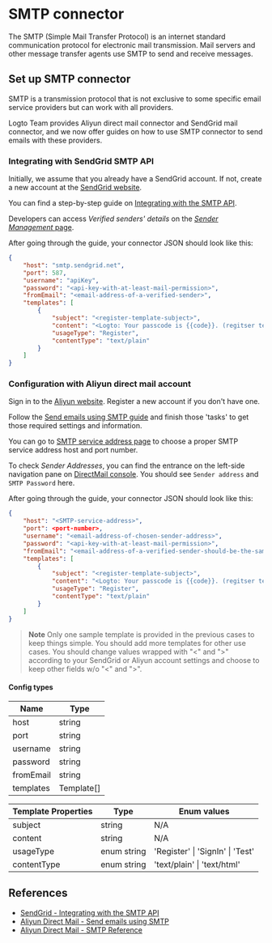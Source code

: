 # SMTP connector

The SMTP (Simple Mail Transfer Protocol) is an internet standard communication protocol for electronic mail transmission. Mail servers and other message transfer agents use SMTP to send and receive messages.

## Set up SMTP connector

SMTP is a transmission protocol that is not exclusive to some specific email service providers but can work with all providers.

Logto Team provides Aliyun direct mail connector and SendGrid mail connector, and we now offer guides on how to use SMTP connector to send emails with these providers.

### Integrating with SendGrid SMTP API

Initially, we assume that you already have a SendGrid account. If not, create a new account at the [SendGrid website](https://app.sendgrid.com/).

You can find a step-by-step guide on [Integrating with the SMTP API](https://docs.sendgrid.com/for-developers/sending-email/integrating-with-the-smtp-api).

Developers can access _Verified senders' details_ on the [_Sender Management_ page](https://mc.sendgrid.com/senders).

After going through the guide, your connector JSON should look like this:

```json
{
    "host": "smtp.sendgrid.net",
    "port": 587,
    "username": "apiKey",
    "password": "<api-key-with-at-least-mail-permission>",
    "fromEmail": "<email-address-of-a-verified-sender>",
    "templates": [
        {
            "subject": "<register-template-subject>",
            "content": "<Logto: Your passcode is {{code}}. (regitser template)>",
            "usageType": "Register",
            "contentType": "text/plain"
        }
    ]
}
```

### Configuration with Aliyun direct mail account

Sign in to the [Aliyun website](https://cn.aliyun.com/). Register a new account if you don't have one.

Follow the [Send emails using SMTP guide](https://www.alibabacloud.com/help/en/directmail/latest/send-emails-using-smtp) and finish those 'tasks' to get those required settings and information.

You can go to [SMTP service address page](https://www.alibabacloud.com/help/en/directmail/latest/smtp-service-address) to choose a proper SMTP service address host and port number.

To check _Sender Addresses_, you can find the entrance on the left-side navigation pane on [DirectMail console](https://dm.console.aliyun.com/). You should see `Sender address` and `SMTP Password` here.

After going through the guide, your connector JSON should look like this:

```json
{
    "host": "<SMTP-service-address>",
    "port": <port-number>,
    "username": "<email-address-of-chosen-sender-address>",
    "password": "<api-key-with-at-least-mail-permission>",
    "fromEmail": "<email-address-of-a-verified-sender-should-be-the-same-as-`username`>",
    "templates": [
        {
            "subject": "<register-template-subject>",
            "content": "<Logto: Your passcode is {{code}}. (regitser template)>",
            "usageType": "Register",
            "contentType": "text/plain"
        }
    ]
}
```

> **Note**
> Only one sample template is provided in the previous cases to keep things simple. You should add more templates for other use cases.
> You should change values wrapped with "<" and ">" according to your SendGrid or Aliyun account settings and choose to keep other fields w/o "<" and ">".

#### Config types

| Name      | Type       |
|-----------|------------|
| host      | string     |
| port      | string     |
| username  | string     |
| password  | string     |
| fromEmail | string     |
| templates | Template[] |

| Template Properties | Type        | Enum values                      |
|---------------------|-------------|----------------------------------|
| subject             | string      | N/A                              |
| content             | string      | N/A                              |
| usageType           | enum string | 'Register' \| 'SignIn' \| 'Test' |
| contentType         | enum string | 'text/plain' \| 'text/html'      |

## References

- [SendGrid - Integrating with the SMTP API](https://docs.sendgrid.com/for-developers/sending-email/integrating-with-the-smtp-api)
- [Aliyun Direct Mail - Send emails using SMTP](https://www.alibabacloud.com/help/en/directmail/latest/send-emails-using-smtp)
- [Aliyun Direct Mail - SMTP Reference](https://www.alibabacloud.com/help/en/directmail/latest/smtp-reference)
